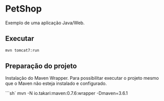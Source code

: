 # PetShop

Exemplo de uma aplicação Java/Web.

## Executar

```sh
mvn tomcat7:run
```

## Preparação do projeto

Instalação do Maven Wrapper. Para possibilitar executar o projeto mesmo que o Maven não esteja instalado e configurado.

```sh`
mvn -N io.takari:maven:0.7.6:wrapper -Dmaven=3.6.1
```

